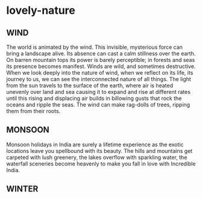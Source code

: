 # lovely-nature
## WIND
The world is animated by the wind. This invisible, mysterious force can bring a landscape alive. Its absence can cast a calm stillness over the earth. On barren mountain tops its power is barely perceptible; in forests and seas its presence becomes manifest.  Winds are wild, and sometimes destructive. When we look deeply into the nature of wind, when we reflect on its life, its journey to us, we can see the interconnected nature of all things. The light from the sun travels to the surface of the earth, where air is heated unevenly over land and sea causing it to expand and rise at different rates until this rising and displacing air builds in billowing gusts that rock the oceans and ripple the seas. The wind can make rag-dolls of trees, ripping them from their roots.
## MONSOON
Monsoon holidays in India are surely a lifetime experience as the exotic locations leave you spellbound with its beauty. The hills and mountains get carpeted with lush greenery, the lakes overflow with sparkling water, the waterfall sceneries become heavenly to make you fall in love with Incredible India.
 ## WINTER

